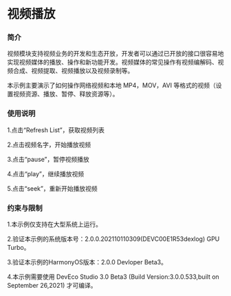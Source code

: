 # 视频播放<a name="ZH-CN_TOPIC_0000001080439796"></a>

### 简介

视频模块支持视频业务的开发和生态开放，开发者可以通过已开放的接口很容易地实现视频媒体的播放、操作和新功能开发。视频媒体的常见操作有视频编解码、视频合成、视频提取、视频播放以及视频录制等。

本示例主要演示了如何操作网络视频和本地 MP4，MOV，AVI 等格式的视频（设置视频资源、播放、暂停、释放资源等）。

### 使用说明

1.点击“Refresh List”，获取视频列表

2.点击视频名字，开始播放视频

3.点击“pause”，暂停视频播放

4.点击“play”，继续播放视频

5.点击“seek”，重新开始播放视频

### 约束与限制

1.本示例仅支持在大型系统上运行。

2.验证本示例的系统版本号：2.0.0.202110110309(DEVC00E1R53dexlog) GPU Turbo。

3.验证本示例的HarmonyOS版本：2.0.0 Devloper Beta3。

4.本示例需要使用 DevEco Studio 3.0 Beta3 (Build Version:3.0.0.533,built on September 26,2021) 才可编译。
